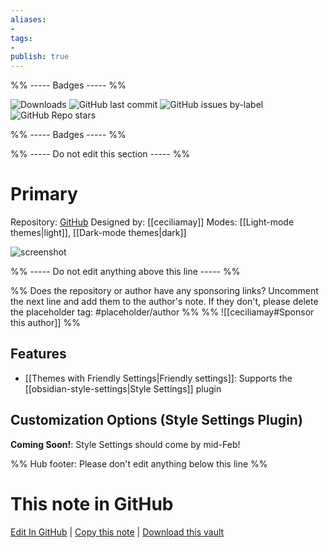 ```yaml
---
aliases:
- 
tags: 
- 
publish: true
---
```


%% ----- Badges ----- %%

![Downloads](https://img.shields.io/badge/downloads-49231-573E7A?style=for-the-badge&logo=)
![GitHub last commit](https://img.shields.io/github/last-commit/ceciliamay/obsidianmd-theme-primary?color=573E7A&label=last%20update&logo=github&style=for-the-badge)
![GitHub issues by-label](https://img.shields.io/github/issues/ceciliamay/obsidianmd-theme-primary/help%20wanted?color=573E7A&logo=github&style=for-the-badge) 
![GitHub Repo stars](https://img.shields.io/github/stars/ceciliamay/obsidianmd-theme-primary?color=573E7A&logo=github&style=for-the-badge)

%% ----- Badges ----- %%

%% ----- Do not edit this section ----- %%

# Primary

Repository: [GitHub](https://github.com/ceciliamay/obsidianmd-theme-primary)
Designed by: [[ceciliamay]]
Modes: [[Light-mode themes|light]], [[Dark-mode themes|dark]]



![screenshot](https://github.com/ceciliamay/obsidianmd-theme-primary/raw/main/assets/primary-heroimg.png)

%% ----- Do not edit anything above this line ----- %% 

%% Does the repository or author have any sponsoring links? Uncomment the next line and add them to the author's note. If they don't, please delete the placeholder tag: #placeholder/author %%
%% ![[ceciliamay#Sponsor this author]] %%


## Features

- [[Themes with Friendly Settings|Friendly settings]]: Supports the [[obsidian-style-settings|Style Settings]] plugin

## Customization Options (Style Settings Plugin) 

**Coming Soon!**: Style Settings should come by mid-Feb!


%% Hub footer: Please don't edit anything below this line %%

# This note in GitHub

<span class="git-footer">[Edit In GitHub](https://github.dev/obsidian-community/obsidian-hub/blob/main/02%20-%20Community%20Expansions/02.05%20All%20Community%20Expansions/Themes/Primary.md "git-hub-edit-note") | [Copy this note](https://raw.githubusercontent.com/obsidian-community/obsidian-hub/main/02%20-%20Community%20Expansions/02.05%20All%20Community%20Expansions/Themes/Primary.md "git-hub-copy-note") | [Download this vault](https://github.com/obsidian-community/obsidian-hub/archive/refs/heads/main.zip "git-hub-download-vault") </span>
